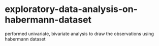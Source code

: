 # exploratory-data-analysis-on-habermann-dataset

performed univariate, bivariate analysis to draw the observations using habermann dataset
